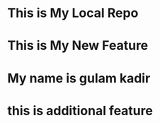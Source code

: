 # This is My Local Repo
# This is My New Feature
# My name is gulam kadir
# this is additional feature